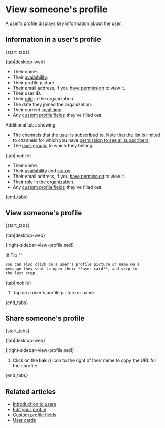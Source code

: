 # View someone's profile

A user's profile displays key information about the user.

## Information in a user's profile

{start_tabs}

{tab|desktop-web}

- Their name.
- Their [availability](/help/status-and-availability#availability).
- Their profile picture.
- Their email address, if you [have
  permission](/help/configure-email-visibility) to view it.
- Their user ID.
- Their [role](/help/user-roles) in the organization.
- The date they joined the organization.
- Their current [local time](/help/change-your-timezone).
- Any [custom profile fields](/help/custom-profile-fields) they've filled out.

Additional tabs showing:

- The channels that the user is subscribed to. Note that the list is limited to
  channels for which you have [permission to see all
  subscribers](/help/channel-permissions).
- The [user groups](/help/user-groups) to which they belong.

{tab|mobile}

- Their name.
- Their [availability](/help/status-and-availability#availability) and
  [status](/help/status-and-availability#statuses).
- Their email address, if you [have
  permission](/help/configure-email-visibility) to view it.
- Their [role](/help/user-roles) in the organization.
- Any [custom profile fields](/help/custom-profile-fields) they've filled out.

{end_tabs}

## View someone's profile

{start_tabs}

{tab|desktop-web}

{!right-sidebar-view-profile.md!}

!!! Tip ""

    You can also click on a user's profile picture or name on a
    message they sent to open their **user card**, and skip to
    the last step.

{tab|mobile}

1. Tap on a user's profile picture or name.

{end_tabs}

## Share someone's profile

{start_tabs}

{tab|desktop-web}

{!right-sidebar-view-profile.md!}

1. Click on the **link** (<i class="zulip-icon zulip-icon-link"></i>)
   icon to the right of their name to copy the URL for their profile.

{end_tabs}

## Related articles

* [Introduction to users](/help/introduction-to-users)
* [Edit your profile](/help/edit-your-profile)
* [Custom profile fields](/help/custom-profile-fields)
* [User cards](/help/user-cards)
